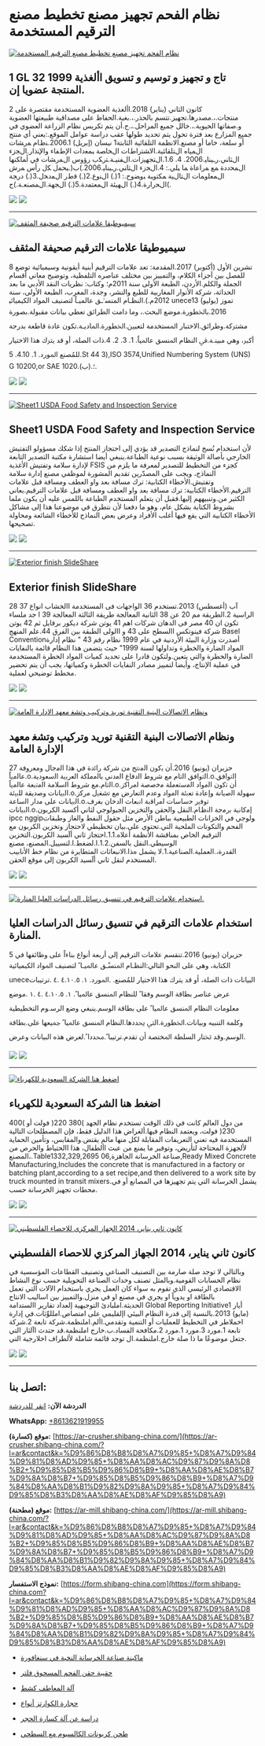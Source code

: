 # نظام الفحم تجهيز مصنع تخطيط مصنع الترقيم المستخدمة

<a href="https://swt.shibang-china.com/?l=ar&img&k=%D9%86%D8%B8%D8%A7%D9%85+%D8%A7%D9%84%D9%81%D8%AD%D9%85+%D8%AA%D8%AC%D9%87%D9%8A%D8%B2+%D9%85%D8%B5%D9%86%D8%B9+%D8%AA%D8%AE%D8%B7%D9%8A%D8%B7+%D9%85%D8%B5%D9%86%D8%B9+%D8%A7%D9%84%D8%AA%D8%B1%D9%82%D9%8A%D9%85+%D8%A7%D9%84%D9%85%D8%B3%D8%AA%D8%AE%D8%AF%D9%85%D8%A9" target="_blank">![نظام الفحم تجهيز مصنع تخطيط مصنع الترقيم المستخدمة](http://static.shibang-china.com/all-800x300/262.jpg)</a>

## 1 GL 32 1999 تاج و تجهيز و توسيم و تسويق األغذية المنتجة عضويا إن.
2 كانون الثاني (يناير) 2018.األغذية العضوية المستخدمة مقتصرة على منتجات.،.مصدرها.تجهيز.تتسم بالحذر.،.بغية.الحفاظ على مصداقية طبيعتها العضوية و.صفاتها الحيوية.،.خالل جميع المراحل.،.ح.أن يتم تكريس نظام الزراعة العضوي في جميع المزارع بعد فترة تحول يتم تحديد طولها عقب دراسة عوامل الموقع.:يعني أي منتج أو سلعة، خاما أو مصنع.الانظمة التلقائية الثابتة1 نيسان (إبريل) 2006.1.ﻨﻅﺎﻡ ﻤﺭﺸﺎﺕ ﺍﻝﻤﻴﺎﻩ ﺍﻝﺘﻠﻘﺎﺌﻴﺔ.ﺍﻻﺸﺘﺭﺍﻁﺎﺕ ﺍﻝﺨﺎﺼﺔ ﺒﻤﻌﺩﺍﺕ ﺍﻹﻁﻔﺎﺀ ﻭﺍﻹﻨﺫﺍﺭ.ﺍﻝﺠﺯﺀ ﺍﻝﺜﺎﻨﻲ.ﺭـﻴﻨﺎﻴ.2006. 4. 1.6.ﺍﻝﺘﺠﻬﻴﺯﺍﺕ.ﺍﻝﻔﻨﻴـﺔ.ﺘﺭﻜﺏ ﺭﺅﻭﺱ ﺍﻝﻤﺭﺸﺎﺕ ﻓﻲ ﺃﻤﺎﻜﻨﻬﺎ ﺍﻝﻤﺤﺩﺩﺓ ﻤﻊ ﻤﺭﺍﻋﺎﺓ ﻤﺎ ﻴﻠﻲ.: 4.ﺍﻝﺠﺯﺀ ﺍﻝﺜﺎﻨﻲ.ﺭـﻴﻨﺎﻴ.2006.)ﺏ(.ﻴﺤﻤل ﻜل ﺭﺃﺱ ﻤﺭﺵ ﺍﻝﻤﻌﻠﻭﻤﺎﺕ ﺍﻝﺘﺎﻝﻴﺔ ﻤﻜﺘﻭﺒﺔ ﺒﻭﻀﻭﺡ.: 1(.) ﺍﻝﻨﻭﻉ.2(.) ﻗﻁﺭ ﺍﻝﻤﺩﺨل.3(.) ﺩﺭﺠﺔ ﺍﻝﺤﺭﺍﺭﺓ.4(.) ﺍﻝﻬﻴﺌﺔ ﺍﻝﻤﻌﺘﻤﺩﺓ.5(.) ﺍﻝﺠﻬﺔ.ﺍﻝﻤﺼﻨﻌ.ﺔ.)ﺝ(.


<a href="https://whatsapp.shibangsoft.com/WhatsApp.php" target="_blank" title="WhatsApp">![](http://static.shibang-china.com/icon/whatsapp.png)</a> <a href="https://swt.shibang-china.com/?l=ar&icon&k=%D9%86%D8%B8%D8%A7%D9%85+%D8%A7%D9%84%D9%81%D8%AD%D9%85+%D8%AA%D8%AC%D9%87%D9%8A%D8%B2+%D9%85%D8%B5%D9%86%D8%B9+%D8%AA%D8%AE%D8%B7%D9%8A%D8%B7+%D9%85%D8%B5%D9%86%D8%B9+%D8%A7%D9%84%D8%AA%D8%B1%D9%82%D9%8A%D9%85+%D8%A7%D9%84%D9%85%D8%B3%D8%AA%D8%AE%D8%AF%D9%85%D8%A9" target="_blank">![](http://static.shibang-china.com/icon/chat-ar.png)</a>

---

<a href="https://swt.shibang-china.com/?l=ar&img&k=%D9%86%D8%B8%D8%A7%D9%85+%D8%A7%D9%84%D9%81%D8%AD%D9%85+%D8%AA%D8%AC%D9%87%D9%8A%D8%B2+%D9%85%D8%B5%D9%86%D8%B9+%D8%AA%D8%AE%D8%B7%D9%8A%D8%B7+%D9%85%D8%B5%D9%86%D8%B9+%D8%A7%D9%84%D8%AA%D8%B1%D9%82%D9%8A%D9%85+%D8%A7%D9%84%D9%85%D8%B3%D8%AA%D8%AE%D8%AF%D9%85%D8%A9" target="_blank">![سيميوطيقا علامات الترقيم صحيفة المثقف](http://static.shibang-china.com/all-800x300/145.jpg)</a>

## سيميوطيقا علامات الترقيم صحيفة المثقف
8 تشرين الأول (أكتوبر) 2017.المقدمة: تعد علامات الترقيم أبنية أيقونية وسيميائية توضع للفصل بين أجزاء الكلام، والتمييز بين مختلف عناصره التلفظية، وتوضيح معاني أقسام الجملة والكلم.الأردن، الطبعة الأولى سنة 2011م؛ وكتاب: نظريات النقد الأدبي ما بعد الحداثة، شركة الأنوار المغاربية للطبع والنشر، وجدة، المغرب، الطبعة الأولى، سنة 2012م.).اﻟﻨﻈـﺎم اﻟﻤﻨﺴﱠـﻖ ﻋﺎﻟﻤﻴـﺎً ﻟﺘﺼﻨﻴﻒ اﻟﻤﻮاد اﻟﻜﻴﻤﻴﺎﺋﻴ unece13 تموز (يوليو) 2016.ﺑﺎﳋﻄﻮرة.ﻣﻮﺿﻊ اﻟﺒﺤﺚ.، وﻣﺎ داﻣﺖ اﻟﻄﺮاﺋﻖ ﺗﻌﻄﻲ ﺑﻴﺎﻧﺎت ﻣﻘﺒﻮﻟﺔ.ﺑﺼﻮرة ﻣﺸﱰﻛﺔ.وﻃﺮاﺋﻖ.اﻻﺧﺘﺒﺎر اﳌﺴﺘﺨﺪﻣﺔ ﻟﺘﻌﻴﲔ.اﳋﻄﻮرة.اﳌﺎدﻳـﺔ.ﺗﻜﻮن ﻋﺎدة ﻗﺎﻃﻌﺔ ﺑﺪرﺟﺔ أﻛﱪ، وﻫﻲ ﻣﺒﻴﻨ.ﺔ.ﰲ اﻟﻨﻈﺎم اﳌﻨﺴﻖ ﻋﺎﳌﻴﺎً. 1. 3. 2. 4.ذات اﻟﺼﻠﺔ، أو ﻗﺪ ﻳﱰك ﻫﺬا اﻻﺧﺘﻴﺎر ﻟﻠﻤُﺼﻨﻊ اﳌﻮرد. 1. 4.10. 5.St 44 3),ISO 3574,Unified Numbering System (UNS) G 10200,or SAE 1020.؛.(ب).


<a href="https://whatsapp.shibangsoft.com/WhatsApp.php" target="_blank" title="WhatsApp">![](http://static.shibang-china.com/icon/whatsapp.png)</a> <a href="https://swt.shibang-china.com/?l=ar&icon&k=%D9%86%D8%B8%D8%A7%D9%85+%D8%A7%D9%84%D9%81%D8%AD%D9%85+%D8%AA%D8%AC%D9%87%D9%8A%D8%B2+%D9%85%D8%B5%D9%86%D8%B9+%D8%AA%D8%AE%D8%B7%D9%8A%D8%B7+%D9%85%D8%B5%D9%86%D8%B9+%D8%A7%D9%84%D8%AA%D8%B1%D9%82%D9%8A%D9%85+%D8%A7%D9%84%D9%85%D8%B3%D8%AA%D8%AE%D8%AF%D9%85%D8%A9" target="_blank">![](http://static.shibang-china.com/icon/chat-ar.png)</a>

---

<a href="https://swt.shibang-china.com/?l=ar&img&k=%D9%86%D8%B8%D8%A7%D9%85+%D8%A7%D9%84%D9%81%D8%AD%D9%85+%D8%AA%D8%AC%D9%87%D9%8A%D8%B2+%D9%85%D8%B5%D9%86%D8%B9+%D8%AA%D8%AE%D8%B7%D9%8A%D8%B7+%D9%85%D8%B5%D9%86%D8%B9+%D8%A7%D9%84%D8%AA%D8%B1%D9%82%D9%8A%D9%85+%D8%A7%D9%84%D9%85%D8%B3%D8%AA%D8%AE%D8%AF%D9%85%D8%A9" target="_blank">![Sheet1 USDA Food Safety and Inspection Service](http://static.shibang-china.com/all-800x300/1483.jpg)</a>

## Sheet1 USDA Food Safety and Inspection Service
لأن استخدام نُسخ لنماذج التصدير قد يؤدي إلى احتجاز المنتج إذا شكك مسؤولو التفتيش الخارجي بأصالة الوثيقة بسبب نوعية الطباعة.ينبغي أيضا استشارة مكتبة التصدير التابعة لإدارة سلامة وتفتيش الأغذية FSIS كجزء من التخطيط للتصدير لمعرفة ما يلزم من النماذج، ويجب على المصدّرين تقديم المشورة لموظفي مصنع إدارة سلامة وتفتيش.الأخطاء الكتابية: ترك مسافة بعد واو العطف ومسافة قبل علامات الترقيم.الأخطاء الكتابية: ترك مسافة بعد واو العطف ومسافة قبل علامات الترقيم.يعاني الكثير من.وتنبيههم إليها.فقبل أن يتعلم المستخدم الطباعة باللمس عليه أن يكون ملما بشروط الكتابة بشكل عام، وهو ما دفعنا لأن نتطرق في موضوعنا هذا إلى مشاكل الأخطاء الكتابية التي يقع فيها أغلب الأفراد وعرض بعض النماذج للأخطاء الشائعة ومحاولة تصحيحها.


<a href="https://whatsapp.shibangsoft.com/WhatsApp.php" target="_blank" title="WhatsApp">![](http://static.shibang-china.com/icon/whatsapp.png)</a> <a href="https://swt.shibang-china.com/?l=ar&icon&k=%D9%86%D8%B8%D8%A7%D9%85+%D8%A7%D9%84%D9%81%D8%AD%D9%85+%D8%AA%D8%AC%D9%87%D9%8A%D8%B2+%D9%85%D8%B5%D9%86%D8%B9+%D8%AA%D8%AE%D8%B7%D9%8A%D8%B7+%D9%85%D8%B5%D9%86%D8%B9+%D8%A7%D9%84%D8%AA%D8%B1%D9%82%D9%8A%D9%85+%D8%A7%D9%84%D9%85%D8%B3%D8%AA%D8%AE%D8%AF%D9%85%D8%A9" target="_blank">![](http://static.shibang-china.com/icon/chat-ar.png)</a>

---

<a href="https://swt.shibang-china.com/?l=ar&img&k=%D9%86%D8%B8%D8%A7%D9%85+%D8%A7%D9%84%D9%81%D8%AD%D9%85+%D8%AA%D8%AC%D9%87%D9%8A%D8%B2+%D9%85%D8%B5%D9%86%D8%B9+%D8%AA%D8%AE%D8%B7%D9%8A%D8%B7+%D9%85%D8%B5%D9%86%D8%B9+%D8%A7%D9%84%D8%AA%D8%B1%D9%82%D9%8A%D9%85+%D8%A7%D9%84%D9%85%D8%B3%D8%AA%D8%AE%D8%AF%D9%85%D8%A9" target="_blank">![Exterior finish SlideShare](http://static.shibang-china.com/all-800x300/632.jpg)</a>

## Exterior finish SlideShare
28 آب (أغسطس) 2013.تستخدم 36 الواجهات فى المستخدمة االخشاب انواع 37 الراسية 2.الطريقة مم 20 عن 38 الثانية المعالجة طريقة الثالثة المعالجة 39 ا جد ملساء تكون ان 40 مصر فى الدهان شركات اهم 41 يوتن شركة ديكور برفايل ثم 42 يوتن شركة فينوتكس االسطح على 43 و االولى الطبقة بين الفرق 44.علم المنهج Basel Conventionأصدرت وزارة البيئة الأردنية في عام 1999 نظام رقم 43 &quot; نظام إدارة المواد الضارة والخطرة وتداولها لسنة 1999&quot; حيث يتضمن هذا النظام قائمة بالنفايات الضارة والخطرة والتي يتعين.ولتكون قادرا على تحديد كميات المواد الخطرة المستخدمة في عملية الإنتاج، وأيضا لتمييز مصادر النفايات الخطرة وكمياتها، يجب أن يتم تحضير مخطط توضيحي لعملية.


<a href="https://whatsapp.shibangsoft.com/WhatsApp.php" target="_blank" title="WhatsApp">![](http://static.shibang-china.com/icon/whatsapp.png)</a> <a href="https://swt.shibang-china.com/?l=ar&icon&k=%D9%86%D8%B8%D8%A7%D9%85+%D8%A7%D9%84%D9%81%D8%AD%D9%85+%D8%AA%D8%AC%D9%87%D9%8A%D8%B2+%D9%85%D8%B5%D9%86%D8%B9+%D8%AA%D8%AE%D8%B7%D9%8A%D8%B7+%D9%85%D8%B5%D9%86%D8%B9+%D8%A7%D9%84%D8%AA%D8%B1%D9%82%D9%8A%D9%85+%D8%A7%D9%84%D9%85%D8%B3%D8%AA%D8%AE%D8%AF%D9%85%D8%A9" target="_blank">![](http://static.shibang-china.com/icon/chat-ar.png)</a>

---

<a href="https://swt.shibang-china.com/?l=ar&img&k=%D9%86%D8%B8%D8%A7%D9%85+%D8%A7%D9%84%D9%81%D8%AD%D9%85+%D8%AA%D8%AC%D9%87%D9%8A%D8%B2+%D9%85%D8%B5%D9%86%D8%B9+%D8%AA%D8%AE%D8%B7%D9%8A%D8%B7+%D9%85%D8%B5%D9%86%D8%B9+%D8%A7%D9%84%D8%AA%D8%B1%D9%82%D9%8A%D9%85+%D8%A7%D9%84%D9%85%D8%B3%D8%AA%D8%AE%D8%AF%D9%85%D8%A9" target="_blank">![ﻭﻧﻈﺎﻡ ﺍﻻﺗﺼﺎﻻﺕ ﺍﻟﺒﻨﻴﺔ ﺍﻟﺘﻘﻨﻴﺔ ﺗﻮﺭﻳﺪ ﻭﺗﺮﻛﻴﺐ ﻭﺗﺸﻐ معهد الإدارة العامة](http://static.shibang-china.com/all-800x300/458.jpg)</a>

## ﻭﻧﻈﺎﻡ ﺍﻻﺗﺼﺎﻻﺕ ﺍﻟﺒﻨﻴﺔ ﺍﻟﺘﻘﻨﻴﺔ ﺗﻮﺭﻳﺪ ﻭﺗﺮﻛﻴﺐ ﻭﺗﺸﻐ معهد الإدارة العامة
27 حزيران (يونيو) 2016.ﺃﻥ ﻳﻛﻭﻥ ﺍﻟﻣﻧﺗﺞ ﻣﻥ ﺷﺭﻛﺔ ﺭﺍﺋﺩﺓ ﻓﻲ ﻫﺫﺍ ﺍﻟﻣﺟﺎﻝ ﻭﻣﻌﺭﻭﻓﺔ ﻋﺎﻟﻣﻳﺎً.o.ﺍﻟﺗﻭﺍﻓﻖ ﺍﻟﺗﺎﻡ ﻣﻊ ﺷﺭﻭﻁ ﺍﻟﺩﻓﺎﻉ ﺍﻟﻣﺩﻧﻲ ﺑﺎﻟﻣﻣﻠﻛﺔ ﺍﻟﻌﺭﺑﻳﺔ ﺍﻟﺳﻌﻭﺩﻳﺔ.o.ﺍﻟﺗﻭﺍﻓﻖ ﺍﻟﺗﺎﻡ.ﻣﻊ ﺷﺭﻭﻁ ﺍﻟﺳﻼﻣﺔ ﺍﻟﻣﺗﺑﻌﺔ ﻋﺎﻟﻣﻳﺎً.o.ﺃﻥ ﺗﻛﻭﻥ ﺍﻟﻣﻭﺍﺩ ﺍﻟﻣﺳﺗﻌﻣﻠﺔ ﻣﺧﺻﺻﺔ ﻟﻣﺭﺍﻛﺯ ﺍﻟﺑﻳﺎﻧﺎﺕ ﻭﺻﺩﻳﻘﺔ ﻟﻠﺑﻳﺋﺔ.o.ﺳﻬﻭﻟﺔ ﺍﻟﺻﻳﺎﻧﺔ ﻭﺇﻋﺎﺩﺓ ﺗﻌﺑﺋﺔ ﺍﻟﻣﻭﺍﺩ ﻭﻋﺩﻡ ﺍﻟﺗﻌﺎﺭﺽ ﻣﻊ ﺗﺷﻐﻳﻝ ﻣﺭﻛﺯ ﺍﻟﺑﻳﺎﻧﺎﺕ ﻋﻠﻰ ﻣﺩﺍﺭ ﺍﻟﺳﺎﻋﺔ.o.ﺗﻭﻓﻳﺭ ﺣﺳﺎﺳﺎﺕ ﻟﻣﺭﺍﻗﺑﺔ ﺍﻧﺑﻌﺎﺙ ﺍﻟﺩﺧﺎﻥ ﺑﻐﺭﻑ ﺍﻟﺑﻳﺎﻧﺎﺕ.o.ﺇﻣﻛﺎﻧﻳﺔ ﺑﺭﻣﺟﺔ ﺍﻟﻧﻅﺎﻡ.النقل والحقن والتخزين الجيولوجي لثاني أكسيد الكربون ipcc nggipﻮﻟﻮﺟﻲ ﻓﻲ اﻟﺨﺰاﻧﺎت اﻟﻄﺒﻴﻌﻴﺔ ﺑﺒﺎﻃﻦ اﻷرض ﻣﺜﻞ ﺣﻘﻮل اﻟﻨﻔﻂ واﻟﻐﺎز وﻃﺒﻘﺎت اﻟﻔﺤﻢ واﻟﺘﻜﻮﻧﺎت اﻟﻤﻠﺤﻴﺔ اﻟﺘﻲ.ﺗﺤﺘﻮي ﻋﻠﻰ.ﺑﻴﺎن ﺗﺨﻄﻴﻄﻲ ﻻﺣﺘﺠﺎز وﺗﺨﺰﻳﻦ اﻟﻜﺮﺑﻮن ﻣﻊ اﻟﺘﺮﻗﻴﻢ اﻟﺨﺎص ﺑﻤﻨﺎﻗﺸﺔ اﻷﻧﻈﻤﺔ أﻋﻼﻩ.1.1.اﺣﺘﺠﺎز ﺛﺎﻧﻲ أآﺴﻴﺪ اﻟﻜﺮﺑﻮن.اﻟﺘﺨﺰﻳﻦ اﻟﻮﺳﻴﻄﻲ.اﻟﻨﻘﻞ ﺑﺎﻟﺴﻔﻦ.1.2.ا.ﻟﻀﻐﻂ.ا.ﻟﺘﺴﻴﻴﻞ.اﻟﻤﺼﻨﻊ، ﻣﺼﻨﻊ اﻟﻘﺪرة،.اﻟﻌﻤﻠﻴﺔ.اﻟﺼﻨﺎﻋﻴﺔ.1.ﻻ ﻳﺸﻤﻞ هﺬا.اﻻﻧﺒﻌﺎﺛﺎت اﻟﻤﺘﻄﺎﻳﺮة ﻣﻦ ﻧﻈﺎم ﺧﻂ اﻷﻧﺎﺑﻴﺐ اﻟﻤﺴﺘﺨﺪم ﻟﻨﻘﻞ ﺛﺎﻧﻲ أآﺴﻴﺪ اﻟﻜﺮﺑﻮن إﻟﻰ ﻣﻮﻗﻊ اﻟﺤﻘﻦ.


<a href="https://whatsapp.shibangsoft.com/WhatsApp.php" target="_blank" title="WhatsApp">![](http://static.shibang-china.com/icon/whatsapp.png)</a> <a href="https://swt.shibang-china.com/?l=ar&icon&k=%D9%86%D8%B8%D8%A7%D9%85+%D8%A7%D9%84%D9%81%D8%AD%D9%85+%D8%AA%D8%AC%D9%87%D9%8A%D8%B2+%D9%85%D8%B5%D9%86%D8%B9+%D8%AA%D8%AE%D8%B7%D9%8A%D8%B7+%D9%85%D8%B5%D9%86%D8%B9+%D8%A7%D9%84%D8%AA%D8%B1%D9%82%D9%8A%D9%85+%D8%A7%D9%84%D9%85%D8%B3%D8%AA%D8%AE%D8%AF%D9%85%D8%A9" target="_blank">![](http://static.shibang-china.com/icon/chat-ar.png)</a>

---

<a href="https://swt.shibang-china.com/?l=ar&img&k=%D9%86%D8%B8%D8%A7%D9%85+%D8%A7%D9%84%D9%81%D8%AD%D9%85+%D8%AA%D8%AC%D9%87%D9%8A%D8%B2+%D9%85%D8%B5%D9%86%D8%B9+%D8%AA%D8%AE%D8%B7%D9%8A%D8%B7+%D9%85%D8%B5%D9%86%D8%B9+%D8%A7%D9%84%D8%AA%D8%B1%D9%82%D9%8A%D9%85+%D8%A7%D9%84%D9%85%D8%B3%D8%AA%D8%AE%D8%AF%D9%85%D8%A9" target="_blank">![استخدام علامات الترقيم في تنسيق رسائل الدراسات العليا المنارة.](http://static.shibang-china.com/all-800x300/388.jpg)</a>

## استخدام علامات الترقيم في تنسيق رسائل الدراسات العليا المنارة.
5 حزيران (يونيو) 2016.تنقسم علامات الترقيم إلى أربعة أنواع بناءاً على وظائفها في الكتابة، وهي على النحو التالي:ﺍﻟﻨﻈـﺎﻡ ﺍﳌﻨﺴﱠـﻖ ﻋﺎﳌﻴـﺎﹰ ﻟﺘﺼﻨﻴﻒ ﺍﳌﻮﺍﺩ ﺍﻟﻜﻴﻤﻴﺎﺋﻴﺔ uneceﺍﻟﺒﻴﺎﻧﺎﺕ ﺫﺍﺕ ﺍﻟﺼﻠﺔ، ﺃﻭ ﻗﺪ ﻳﺘﺮﻙ ﻫﺬﺍ ﺍﻻﺧﺘﻴﺎﺭ ﻟﻠﻤُﺼﻨﻊ. .ﺍﳌﻮﺭﺩ. ١. ٤.١٠.٥ .٤ .ﺗﺮﺗﻴﺒﺎﺕ ﻋﺮﺽ ﻋﻨﺎﺻﺮ ﺑﻄﺎﻗﺔ ﺍﻟﻮﺳﻢ ﻭﻓﻘﺎﹰ ﻟﻠﻨﻈﺎﻡ ﺍﳌﻨﺴﻖ ﻋﺎﳌﻴﺎﹰ. ١. ٤.١٠.٥ .٤ .١ .ﻣﻮﺿﻊ ﻣﻌﻠﻮﻣﺎﺕ ﺍﻟﻨﻈﺎﻡ ﺍﳌﻨﺴﻖ ﻋﺎﳌﻴﺎﹰ ﻋﻠﻰ ﺑﻄﺎﻗﺔ ﺍﻟﻮﺳﻢ.ﻳﻨﺒﻐﻲ ﻭﺿﻊ ﺍﻟﺮﺳ.ﻮﻡ ﺍﻟﺘﺨﻄﻴﻄﻴﺔ ﻭﻛﻠﻤﺔ ﺍﻟﺘﻨﺒﻴﻪ ﻭﺑﻴﺎﻧﺎﺕ.ﺍﳋﻄﻮﺭﺓ.ﺍﻟﱵ ﳛﺪﺩﻫﺎ.ﺍﻟﻨﻈﺎﻡ ﺍﳌﻨﺴﻖ ﻋﺎﳌﻴﺎﹰ ﲨﻴﻌﻬﺎ ﻋﻠﻰ.ﺑﻄﺎﻗﺔ ﺍﻟﻮﺳﻢ.ﻭﻗﺪ ﲣﺘﺎﺭ ﺍﻟﺴﻠﻄﺔ ﺍﳌﺨﺘﺼﺔ ﺃﻥ ﺗﻘﺪﻡ.ﺗﺮﺗﻴﺒﺎﹰ.ﳏﺪﺩﺍﹰ.ﻟﻌﺮﺽ ﻫﺬﻩ ﺍﻟﺒﻴﺎﻧﺎﺕ ﻭﻋﺮﺽ.


<a href="https://whatsapp.shibangsoft.com/WhatsApp.php" target="_blank" title="WhatsApp">![](http://static.shibang-china.com/icon/whatsapp.png)</a> <a href="https://swt.shibang-china.com/?l=ar&icon&k=%D9%86%D8%B8%D8%A7%D9%85+%D8%A7%D9%84%D9%81%D8%AD%D9%85+%D8%AA%D8%AC%D9%87%D9%8A%D8%B2+%D9%85%D8%B5%D9%86%D8%B9+%D8%AA%D8%AE%D8%B7%D9%8A%D8%B7+%D9%85%D8%B5%D9%86%D8%B9+%D8%A7%D9%84%D8%AA%D8%B1%D9%82%D9%8A%D9%85+%D8%A7%D9%84%D9%85%D8%B3%D8%AA%D8%AE%D8%AF%D9%85%D8%A9" target="_blank">![](http://static.shibang-china.com/icon/chat-ar.png)</a>

---

<a href="https://swt.shibang-china.com/?l=ar&img&k=%D9%86%D8%B8%D8%A7%D9%85+%D8%A7%D9%84%D9%81%D8%AD%D9%85+%D8%AA%D8%AC%D9%87%D9%8A%D8%B2+%D9%85%D8%B5%D9%86%D8%B9+%D8%AA%D8%AE%D8%B7%D9%8A%D8%B7+%D9%85%D8%B5%D9%86%D8%B9+%D8%A7%D9%84%D8%AA%D8%B1%D9%82%D9%8A%D9%85+%D8%A7%D9%84%D9%85%D8%B3%D8%AA%D8%AE%D8%AF%D9%85%D8%A9" target="_blank">![اضغط هنا الشركة السعودية للكهرباء](http://static.shibang-china.com/all-800x300/1332.jpg)</a>

## اضغط هنا الشركة السعودية للكهرباء
من دول العالم كانت في ذلك الوقت تستخدم نظام الجهد )380 220( فولت أو )400 230( فولت، ويعتمد النظام فيها.ألغراض هذا الدليل فقط، فإن المصطلحات التالية المستخدمة فيه تعني التعريفات المقابلة لكل منها مالم يقتض.والمقابس، وتأمين الحماية لألجهزة المحتاجة لتأريض، وتوفير ما يمنع من عبث األطفال، هذا االحتياط والحرص من المصنع،.Table1332,329,2695 06,صناعة الخرسانة الجاهزة,Ready Mixed Concrete Manufacturing,Includes the concrete that is manufactured in a factory or batching plant,according to a set recipe,and then delivered to a work site by truck mounted in transit mixers.يشمل الخرسانة التي يتم تجهيزها في المصانع أو في محطات تجهيز الخرسانة حسب.


<a href="https://whatsapp.shibangsoft.com/WhatsApp.php" target="_blank" title="WhatsApp">![](http://static.shibang-china.com/icon/whatsapp.png)</a> <a href="https://swt.shibang-china.com/?l=ar&icon&k=%D9%86%D8%B8%D8%A7%D9%85+%D8%A7%D9%84%D9%81%D8%AD%D9%85+%D8%AA%D8%AC%D9%87%D9%8A%D8%B2+%D9%85%D8%B5%D9%86%D8%B9+%D8%AA%D8%AE%D8%B7%D9%8A%D8%B7+%D9%85%D8%B5%D9%86%D8%B9+%D8%A7%D9%84%D8%AA%D8%B1%D9%82%D9%8A%D9%85+%D8%A7%D9%84%D9%85%D8%B3%D8%AA%D8%AE%D8%AF%D9%85%D8%A9" target="_blank">![](http://static.shibang-china.com/icon/chat-ar.png)</a>

---

<a href="https://swt.shibang-china.com/?l=ar&img&k=%D9%86%D8%B8%D8%A7%D9%85+%D8%A7%D9%84%D9%81%D8%AD%D9%85+%D8%AA%D8%AC%D9%87%D9%8A%D8%B2+%D9%85%D8%B5%D9%86%D8%B9+%D8%AA%D8%AE%D8%B7%D9%8A%D8%B7+%D9%85%D8%B5%D9%86%D8%B9+%D8%A7%D9%84%D8%AA%D8%B1%D9%82%D9%8A%D9%85+%D8%A7%D9%84%D9%85%D8%B3%D8%AA%D8%AE%D8%AF%D9%85%D8%A9" target="_blank">![كانون ثاني يناير، 2014 الجهاز المركزي للاحصاء الفلسطيني](http://static.shibang-china.com/all-800x300/582.jpg)</a>

## كانون ثاني يناير، 2014 الجهاز المركزي للاحصاء الفلسطيني
وبالتالي لا توجد صلة صارمة بين التصنيف الصناعي وتصنيف القطاعات المؤسسية في نظام الحسابات القومية.وبالمثل تصنف وحدات الصناعة التحويلية حسب نوع النشاط الاقتصادي الرئيسي الذي تقوم به سواء كان العمل يجري باستخدام الآلات التي تعمل بالطاقة او يدوياً او يجري في مصنع او في منزل.والتمييز بين اساليب الانتاج الحديثة.املبادئ التوجيهية إلعداد تقارير االستدامة Global Reporting Initiative1 أيار (مايو) 2013.بالنسبة إلى قدرة النظام البيئي اإلقليمي على امتصاص.امللوِّثات.في إدارة اخملاطر في التخطيط للعمليات أو التنمية وتقدمي.األم.املنظمة.شركة تابعة 2.شركة تابعة 1.مورد 3.مورد 1.مورد 2.مكافحة الفساد.ب.خارج املنظمة.قد حتدث اآلثار التي جتعل موضوعًا ما ذا صلة خارج.املنظمة.ال توجد قائمة شاملة لألطراف اخلارجية التي.


<a href="https://whatsapp.shibangsoft.com/WhatsApp.php" target="_blank" title="WhatsApp">![](http://static.shibang-china.com/icon/whatsapp.png)</a> <a href="https://swt.shibang-china.com/?l=ar&icon&k=%D9%86%D8%B8%D8%A7%D9%85+%D8%A7%D9%84%D9%81%D8%AD%D9%85+%D8%AA%D8%AC%D9%87%D9%8A%D8%B2+%D9%85%D8%B5%D9%86%D8%B9+%D8%AA%D8%AE%D8%B7%D9%8A%D8%B7+%D9%85%D8%B5%D9%86%D8%B9+%D8%A7%D9%84%D8%AA%D8%B1%D9%82%D9%8A%D9%85+%D8%A7%D9%84%D9%85%D8%B3%D8%AA%D8%AE%D8%AF%D9%85%D8%A9" target="_blank">![](http://static.shibang-china.com/icon/chat-ar.png)</a>

---
## اتصل بنا:

**الدردشة الآن:** [انقر للدردشة](https://swt.shibang-china.com?l=ar&contact&k=%D9%86%D8%B8%D8%A7%D9%85+%D8%A7%D9%84%D9%81%D8%AD%D9%85+%D8%AA%D8%AC%D9%87%D9%8A%D8%B2+%D9%85%D8%B5%D9%86%D8%B9+%D8%AA%D8%AE%D8%B7%D9%8A%D8%B7+%D9%85%D8%B5%D9%86%D8%B9+%D8%A7%D9%84%D8%AA%D8%B1%D9%82%D9%8A%D9%85+%D8%A7%D9%84%D9%85%D8%B3%D8%AA%D8%AE%D8%AF%D9%85%D8%A9)

**WhatsApp:**  [+8613621919955](https://whatsapp.shibangsoft.com/WhatsApp.php)

**موقع (كسارة):** [https://ar-crusher.shibang-china.com/](https://ar-crusher.shibang-china.com/?l=ar&contact&k=%D9%86%D8%B8%D8%A7%D9%85+%D8%A7%D9%84%D9%81%D8%AD%D9%85+%D8%AA%D8%AC%D9%87%D9%8A%D8%B2+%D9%85%D8%B5%D9%86%D8%B9+%D8%AA%D8%AE%D8%B7%D9%8A%D8%B7+%D9%85%D8%B5%D9%86%D8%B9+%D8%A7%D9%84%D8%AA%D8%B1%D9%82%D9%8A%D9%85+%D8%A7%D9%84%D9%85%D8%B3%D8%AA%D8%AE%D8%AF%D9%85%D8%A9)

**موقع (مطحنة):** [https://ar-mill.shibang-china.com/](https://ar-mill.shibang-china.com/?l=ar&contact&k=%D9%86%D8%B8%D8%A7%D9%85+%D8%A7%D9%84%D9%81%D8%AD%D9%85+%D8%AA%D8%AC%D9%87%D9%8A%D8%B2+%D9%85%D8%B5%D9%86%D8%B9+%D8%AA%D8%AE%D8%B7%D9%8A%D8%B7+%D9%85%D8%B5%D9%86%D8%B9+%D8%A7%D9%84%D8%AA%D8%B1%D9%82%D9%8A%D9%85+%D8%A7%D9%84%D9%85%D8%B3%D8%AA%D8%AE%D8%AF%D9%85%D8%A9)

**نموذج الاستفسار:** [https://form.shibang-china.com](https://form.shibang-china.com?l=ar&contact&k=%D9%86%D8%B8%D8%A7%D9%85+%D8%A7%D9%84%D9%81%D8%AD%D9%85+%D8%AA%D8%AC%D9%87%D9%8A%D8%B2+%D9%85%D8%B5%D9%86%D8%B9+%D8%AA%D8%AE%D8%B7%D9%8A%D8%B7+%D9%85%D8%B5%D9%86%D8%B9+%D8%A7%D9%84%D8%AA%D8%B1%D9%82%D9%8A%D9%85+%D8%A7%D9%84%D9%85%D8%B3%D8%AA%D8%AE%D8%AF%D9%85%D8%A9)

* [ماكينة صناعة الخرسانة النخبة في سنغافورة](../26/%D9%85%D8%A7%D9%83%D9%8A%D9%86%D8%A9%20%D8%B5%D9%86%D8%A7%D8%B9%D8%A9%20%D8%A7%D9%84%D8%AE%D8%B1%D8%B3%D8%A7%D9%86%D8%A9%20%D8%A7%D9%84%D9%86%D8%AE%D8%A8%D8%A9%20%D9%81%D9%8A%20%D8%B3%D9%86%D8%BA%D8%A7%D9%81%D9%88%D8%B1%D8%A9.md)

* [حقيبة حقن الفحم المسحوق فلتر](../27/%D8%AD%D9%82%D9%8A%D8%A8%D8%A9%20%D8%AD%D9%82%D9%86%20%D8%A7%D9%84%D9%81%D8%AD%D9%85%20%D8%A7%D9%84%D9%85%D8%B3%D8%AD%D9%88%D9%82%20%D9%81%D9%84%D8%AA%D8%B1.md)

* [آلة المعاطف كشط](../28/%D8%A2%D9%84%D8%A9%20%D8%A7%D9%84%D9%85%D8%B9%D8%A7%D8%B7%D9%81%20%D9%83%D8%B4%D8%B7.md)

* [حجارة الكوارتز أنواع](../27/%D8%AD%D8%AC%D8%A7%D8%B1%D8%A9%20%D8%A7%D9%84%D9%83%D9%88%D8%A7%D8%B1%D8%AA%D8%B2%20%D8%A3%D9%86%D9%88%D8%A7%D8%B9.md)

* [دراسة عن آلة كسارة الحجر](../28/%D8%AF%D8%B1%D8%A7%D8%B3%D8%A9%20%D8%B9%D9%86%20%D8%A2%D9%84%D8%A9%20%D9%83%D8%B3%D8%A7%D8%B1%D8%A9%20%D8%A7%D9%84%D8%AD%D8%AC%D8%B1.md)

* [طحن كربونات الكالسيوم مع السطحي](../29/%D8%B7%D8%AD%D9%86%20%D9%83%D8%B1%D8%A8%D9%88%D9%86%D8%A7%D8%AA%20%D8%A7%D9%84%D9%83%D8%A7%D9%84%D8%B3%D9%8A%D9%88%D9%85%20%D9%85%D8%B9%20%D8%A7%D9%84%D8%B3%D8%B7%D8%AD%D9%8A.md)